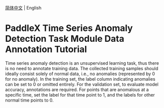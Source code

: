 [简体中文](time_series_anomaly_detection.md) | English

# PaddleX Time Series Anomaly Detection Task Module Data Annotation Tutorial

Time series anomaly detection is an unsupervised learning task, thus there is no need to annotate training data. The collected training samples should ideally consist solely of normal data, i.e., no anomalies (represented by 0 for no anomaly). In the training set, the label column indicating anomalies can be set to 0 or omitted entirely. For the validation set, to evaluate model accuracy, annotations are required. For points that are anomalous at a specific time, set the label for that time point to 1, and the labels for other normal time points to 0.
